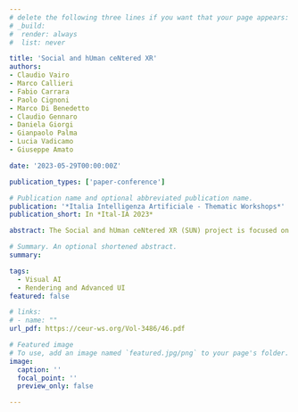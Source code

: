 ```yaml
---
# delete the following three lines if you want that your page appears:
# _build:
#  render: always
#  list: never

title: 'Social and hUman ceNtered XR'
authors:
- Claudio Vairo
- Marco Callieri
- Fabio Carrara
- Paolo Cignoni
- Marco Di Benedetto
- Claudio Gennaro
- Daniela Giorgi
- Gianpaolo Palma
- Lucia Vadicamo
- Giuseppe Amato

date: '2023-05-29T00:00:00Z'

publication_types: ['paper-conference']

# Publication name and optional abbreviated publication name.
publication: '*Italia Intelligenza Artificiale - Thematic Workshops*'
publication_short: In *Ital-IA 2023*

abstract: The Social and hUman ceNtered XR (SUN) project is focused on developing eXtended Reality (XR) solutions that integrate the physical and virtual world in a way that is convincing from a human and social perspective. In this paper, we outline the limitations that the SUN project aims to overcome, including the lack of scalable and cost-effective solutions for developing XR applications, limited solutions for mixing the virtual and physical environment, and barriers related to resource limitations of end-user devices. We also propose solutions to these limitations, including using artificial intelligence, computer vision, and sensor analysis to incrementally learn the visual and physical properties of real objects and generate convincing digital twins in the virtual environment. Additionally, the SUN project aims to provide wearable sensors and haptic interfaces to enhance natural interaction with the virtual environment and advanced solutions for user interaction. Finally, we describe three real-life scenarios in which we aim to demonstrate the proposed solutions.

# Summary. An optional shortened abstract.
summary: 

tags:
  - Visual AI
  - Rendering and Advanced UI
featured: false

# links:
# - name: ""
url_pdf: https://ceur-ws.org/Vol-3486/46.pdf

# Featured image
# To use, add an image named `featured.jpg/png` to your page's folder.
image:
  caption: ''
  focal_point: ''
  preview_only: false

---
```


